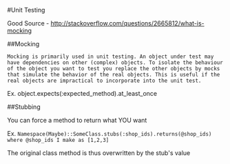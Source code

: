 #Unit Testing

Good Source - http://stackoverflow.com/questions/2665812/what-is-mocking

##Mocking

```Mocking is primarily used in unit testing. An object under test may have dependencies on other (complex) objects. To isolate the behaviour of the object you want to test you replace the other objects by mocks that simulate the behavior of the real objects. This is useful if the real objects are impractical to incorporate into the unit test.```

Ex. object.expects(:expected_method).at_least_once

##Stubbing

You can force a method to return what YOU want

Ex. ```Namespace(Maybe)::SomeClass.stubs(:shop_ids).returns(@shop_ids) where @shop_ids I make as [1,2,3]```

The original class method is thus overwritten by the stub's value
